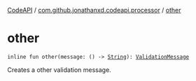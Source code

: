 [CodeAPI](../index.md) / [com.github.jonathanxd.codeapi.processor](index.md) / [other](.)

# other

`inline fun other(message: () -> `[`String`](https://kotlinlang.org/api/latest/jvm/stdlib/kotlin/-string/index.html)`): `[`ValidationMessage`](-validation-message/index.md)

Creates a other validation message.

